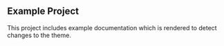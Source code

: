 ## Example Project

This project includes example documentation which is rendered to detect changes to the theme.
